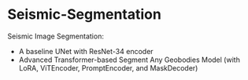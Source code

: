 # Seismic-Segmentation
Seismic Image Segmentation:  
- A baseline UNet with ResNet-34 encoder
- Advanced Transformer-based Segment Any Geobodies Model (with LoRA, ViTEncoder, PromptEncoder, and MaskDecoder)
